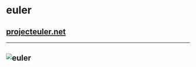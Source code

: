 # euler
## [projecteuler.net](https://projecteuler.net)
---
![euler](https://projecteuler.net/images/euler_portrait.png)
---
